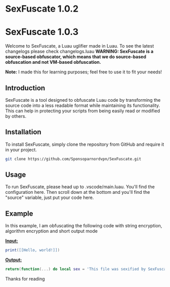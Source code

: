 # SexFuscate 1.0.2
# SexFuscate 1.0.3

Welcome to SexFuscate, a Luau uglifier made in Luau.
To see the latest changelogs please check changelogs.luau
**WARNING: SexFuscate is a source-based obfuscator, which means that we do source-based obfuscation and not VM-based obfuscation.**

**Note:** I made this for learning purposes; feel free to use it to fit your needs!

## Introduction
SexFuscate is a tool designed to obfuscate Luau code by transforming the source code into a less readable format while maintaining its functionality. This can help in protecting your scripts from being easily read or modified by others.

## Installation
To install SexFuscate, simply clone the repository from GitHub and require it in your project.

```sh
git clone https://github.com/Sponsoparnordvpn/SexFuscate.git
```

## Usage
To run SexFuscate, please head up to .vscode/main.luau. You'll find the configuration here. Then scroll down at the bottom and you'll find the "source" variable, just put your code here.


## Example

In this example, I am obfuscating the following code with string encryption, algorithm encryption and short output mode

**[Input:](https://github.com/Sponsoparnordvpn/SexFuscate/input.luau)**
```lua
print([[Hello, world!]])
```
**[Output:](https://github.com/Sponsoparnordvpn/SexFuscate/output.luau)** 
```lua
return(function(...) do local sex = 'This file was sexified by SexFuscator | 1.0.0' end do local v81 = buffer.readu8;local o90 = buffer.writestring;local a120 = tostring;local o97 = buffer.readstring;local b112 = bit32.btest;local g84 = buffer.fromstring;local k58 = math.log10;local w = string.len;local k158 = table.insert;local m137 = pairs;local i174 = coroutine.isyieldable;local g127 = assert;local h129 = tonumber;local r110 = bit32.lshift;local y14 = string.unpack;local z62 = math.clamp;local b107 = bit32.rshift;local n68 = math.randomseed;local o93 = buffer.readi16;local g = buffer.readu32;local a = string.reverse;local w83 = buffer.writeu16;local b147 = loadstring;local j8 = string.pack;local j154 = table.freeze;local i78 = buffer.readi8;local g155 = table.clear;local y13 = string.byte;local r80 = buffer.copy;local k99 = bit32.band;local s = math.min;local f134 = print;local c63 = math.sinh;local d61 = math.abs;local c95 = buffer.len;local p102 = bit32.bor;local i101 = bit32.byteswap;local f105 = bit32.bxor;local o171 = coroutine.status;local y15 = string.rep;local i152 = table.sort;local w175 = ipairs;local o = string.sub;local u103 = bit32.bnot;local z = math.frexp;local m169 = coroutine.yield;local z115 = debug.info;local u162 = table.concat;local i64 = math.asin;local m = string.gmatch;local p42 = math.ldexp;local c108 = bit32.rrotate;local v135 = pcall;local y164 = table.find;local f136 = type;local g167 = coroutine.resume;local z100 = bit32.extract;local s91 = buffer.writei8;local y20 = os.clock;local r53 = math.pow;local k77 = buffer.tostring;local o165 = table.remove;local r67 = math.fmod;local f92 = buffer.writef32;local y59 = math.sign;local f49 = math.floor;local f124 = getfenv;local f151 = table.foreach;local m82 = buffer.writei16;local a170 = coroutine.close;local l128 = rawlen;local x109 = bit32.replace;local q = string.split;local b21 = os.difftime;local b52 = math.modf;local r43 = math.rad;local v98 = buffer.readf32;local r159 = table.create;local i150 = table.foreachi;local j = string.match;local j87 = buffer.writeu32;local m70 = math.ceil;local u89 = buffer.create;local y71 = math.sin;local c113 = bit32.countlz;local i149 = table.getn;local i = string.packsize;local z173 = coroutine.create;local u = string.char;local m119 = xpcall;local c75 = buffer.readf64;local s172 = coroutine.wrap;local w51 = math.sqrt;local q168 = coroutine.running;local l163 = table.clone;local i161 = table.isfrozen;local n36 = utf8.codes;local h160 = table.maxn;local j122 = typeof;local x157 = table.move;local h156 = table.pack;local v123 = require;local l121 = gcinfo;local v153 = table.unpack;local v = math.random;local i125 = setmetatable;local r126 = next;local j177 = newproxy;local a41 = math.log;local n86 = buffer.fill;local j56 = math.cos;local p54 = math.atan;local f39 = utf8.char;local z130 = rawequal;local b79 = buffer.readu16;local o69 = math.atan2;local p45 = math.round;local f132 = getmetatable;local y38 = utf8.len;local t148 = unpack;local d111 = bit32.lrotate;local o37 = utf8.codepoint;local r96 = buffer.writei32;local b6 = string.lower;local b = string.gsub;local j22 = os.time;local y = string.upper;local r94 = buffer.writef64;local e116 = debug.traceback;local k = math.cosh;local l = string.format;local e = math.noise;local q106 = bit32.arshift;local n88 = buffer.writeu8;local c104 = bit32.countrz;local m9 = string.find;local l50 = math.max;local i35 = utf8.offset;local e60 = math.acos;local f138 = select;local v48 = math.tanh;local h = buffer.readi32;local k146 = rawget;local o131 = collectgarbage;local c = math.tan;local s72 = math.exp;local v166 = setfenv;local o66 = math.deg;local x133 = rawset;local j176 = error;local f23 = os.date;local r182 = buffer;local m184 = debug;local d185 = _G;local x180 = utf8;local a179 = os;local n186 = table;local k181 = math;local y178 = string;local p187 = coroutine;local a183 = bit32; function s188(t189,q190)local z191="" local r192="\\(%d+)" local h193=1-1+1 while h193<=#t189 do local t194,b195,f196=t189:find(r192,h193)if not t194 then break end local i197=tonumber(f196)z191=z191 .. u(i197)h193=b195+1-1+1 end local h198={y13(z191,1-1+1,#z191)}local f199={y13(q190,1-1+1,#q190)}local e200={}for s201=1-1+1,#h198 do local j202=f199[(s201-1-1+1)%#f199+1-1+1] k158(e200,f105(h198[s201],j202))end local s188=u(unpack(e200))return s188 end f134(s188([["\60\0\31\24\4\73\14\27\23\31\16\75\68"]], 'testkey'));end do end end)({{{}, {}, {}}})
```


Thanks for reading
